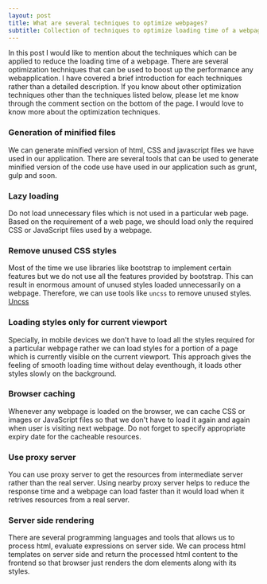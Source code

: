 ```yaml
---
layout: post
title: What are several techniques to optimize webpages?
subtitle: Collection of techniques to optimize loading time of a webpage.
---
```


In this post I would like to mention about the techniques which can be applied to reduce the loading time of a webpage. There are 
several optimization techniques that can be used to boost up the performance any webapplication. I have covered a brief introduction for each techniques rather than a detailed description. If you know about other optimization techniques
other than the techniques listed below, please let me know through the comment section on the bottom of the page. I would love to know more about the 
optimization techniques.

### Generation of minified files
We can generate minified version of html, CSS and javascript files we have used in our application. There are several tools that can be used to generate minified version of the code use have used in our application such as grunt, gulp and soon.

### Lazy loading
Do not load unnecessary files which is not used in a particular web page. Based on the requirement of a web page, we should load only the required CSS or JavaScript files used by a webpage.

### Remove unused CSS styles
Most of the time we use libraries like bootstrap to implement certain features but we do not use all the features provided by bootstrap. This can result in enormous amount of unused styles loaded unnecessarily on a webpage. Therefore, we can use tools like `uncss` to remove unused styles. [Uncss](https://github.com/giakki/uncss)

### Loading styles only for current viewport
Specially, in mobile devices we don't have to load all the styles required for a particular webpage rather we can load styles
for a portion of a page which is currently visible on the current viewport. This approach gives the feeling of smooth loading time without delay eventhough, it loads other styles slowly on the background.

### Browser caching
Whenever any webpage is loaded on the browser, we can cache CSS or images or JavaScript files so that we don't have to load it again and again when user is visiting next webpage. Do not forget to specify appropriate expiry date for the cacheable resources.

### Use proxy server
You can use proxy server to get the resources from intermediate server rather than the real server. Using nearby proxy server helps to reduce the response time and a webpage can load faster than it would load when it retrives resources from a real server.

### Server side rendering
There are several programming languages and tools that allows us to process html, evaluate expressions on server side. We can process html templates on server side and return the processed html content to the frontend so that browser just renders the dom elements along with its styles.
